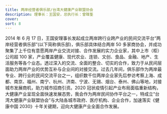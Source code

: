 ```yaml
---
title: 两岸经营者俱乐部/台湾大健康产业联盟协会
description: 理事长：王国安，总执行长：曾暐筌
cover:
sort: 8
---
```


2014 年 6 月 17 日，王国安理事长发起成立两岸跨行业跨产业的民间交流平台“两岸经营者俱乐部”(以下简称俱乐部)，俱乐部具体结合两岸 50 多家商协会，并成功聚集了上千位有意愿两岸产业交流对接、合作发展的实力企业家，其中上市（柜）公司超 100 家，产业覆盖健康、现代农业、连锁、文创、食品、金融、地产、生活服务等各个业态。透过深入的交流、全面的整合、切实的合作，致力于从民间层面助力两岸产业的优势互补与企业间的对接交流。过去几年间，俱乐部作为两岸最专业、跨行业的民间交流平台之一，组织数千位两岸企业家先后参访考察上海、成都、南京、福州、南宁、杭州、济南、宁波、无锡、烟台、泰州、佛山等地，对接城市发展商机，助力城市招商引资。2020 冠状疫情引起产业布局面临重新结构，大健康产业呈现全面快速发展态势，我会作为两岸民间协作平台之一，特成立“台湾大健康产业联盟协会”与大陆各城市政府、医疗机构、企业合作，加速落实《健康中国 2030》十年关键期，迎向大健康产业全面合作发展。

